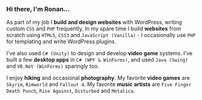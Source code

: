 ### Hi there, I'm Ronan...

As part of my job I **build and design websites** with WordPress, writing custom `CSS` and `PHP` frequently. In my spare time I build **websites** from scratch using `HTML5`, `CSS3` and `JavaScript (Vanilla)` - I occasionally use `PHP` for templating and write WordPress plugins.

I've also used `C# (Unity)` to design and develop **video game** systems. I've built a few **desktop apps** in `C# (WPF & WinForms)`, and used `Java (Swing)` and `VB.Net (WinForms)` sparingly too.

I enjoy **hiking** and occasional **photography**. My favorite **video games** are `Skyrim`, `Rimworld` and `Fallout 4`. My favorite **music artists** are `Five Finger Death Punch`, `Rise Against`, `Disturbed` and `Metalica`.
